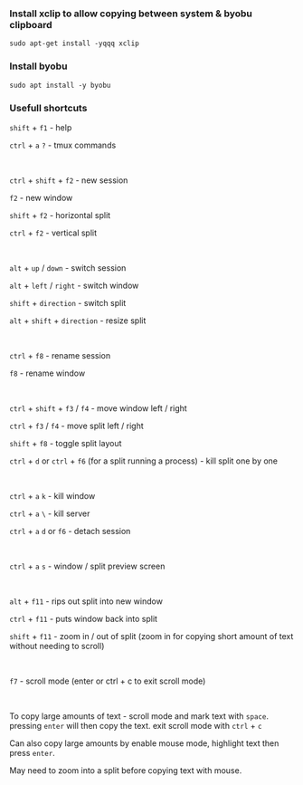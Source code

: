 ### Install xclip to allow copying between system & byobu clipboard 
`sudo apt-get install -yqqq xclip`

### Install byobu
`sudo apt install -y byobu`

### Usefull shortcuts

`shift` + `f1` - help

`ctrl` + `a` `?` - tmux commands 

<br />

`ctrl` + `shift` + `f2` - new session

`f2` - new window

`shift` + `f2` - horizontal split

`ctrl` + `f2` - vertical split

<br />

`alt` + `up` / `down` - switch session

`alt` + `left` / `right` - switch window

`shift` + `direction` - switch split

`alt` + `shift` + `direction` - resize split

<br />

`ctrl` + `f8` - rename session

`f8` - rename window

<br />

`ctrl` + `shift` + `f3` / `f4` - move window left / right

`ctrl` + `f3` / `f4` - move split left / right


`shift` + `f8` - toggle split layout

`ctrl` + `d` or `ctrl` + `f6` (for a split running a process)  - kill split one by one

<br />

`ctrl` + `a` `k` - kill window

`ctrl` + `a` `\` - kill server

`ctrl` + `a` `d` or `f6` - detach session

<br />

`ctrl` + `a` `s` - window / split preview screen

<br />

`alt` + `f11` - rips out split into new window

`ctrl` + `f11` - puts window back into split

`shift` + `f11` - zoom in / out of split (zoom in for copying short amount of text without needing to scroll)

<br />

`f7` - scroll mode (enter or ctrl + c to exit scroll mode)

<br />

To copy large amounts of text - scroll mode and mark text with `space`. pressing `enter` will then copy the text. exit scroll mode with `ctrl` + `c`

Can also copy large amounts by enable mouse mode, highlight text then press `enter`.

May need to zoom into a split before copying text with mouse.

